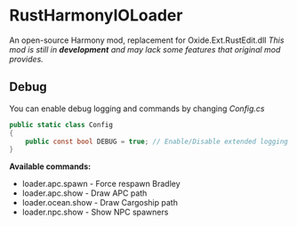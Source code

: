 # RustHarmonyIOLoader
An open-source Harmony mod, replacement for Oxide.Ext.RustEdit.dll 
*This mod is still in **development** and may lack some features that original mod provides.* 


## Debug

You can enable debug logging and commands by changing *Config.cs*
```csharp
public static class Config
{
    public const bool DEBUG = true; // Enable/Disable extended logging and console commands
}
```
**Available commands:**
 - loader.apc.spawn	- Force respawn Bradley                 
 - loader.apc.show		- Draw APC path
 - loader.ocean.show - Draw Cargoship path
 - loader.npc.show     - Show NPC spawners


